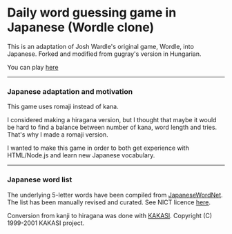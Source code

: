 # Daily word guessing game in Japanese (Wordle clone)

This is an adaptation of Josh Wardle's original game, Wordle, into Japanese. Forked and modified from gugray's version in Hungarian.

You can play [here](https://wordlejp.netlify.app/)

------------

### Japanese adaptation and motivation

This game uses romaji instead of kana.

I considered making a hiragana version, but I thought that maybe it would be hard to find a balance between number of kana, word length and tries. That's why I made a romaji version.

I wanted to make this game in order to both get experience with HTML/Node.js and learn new Japanese vocabulary.

---------

### Japanese word list

The underlying 5-letter words have been compiled from [JapaneseWordNet](http://compling.hss.ntu.edu.sg/wnja/index.en.html). The list has been manually revised and curated. See NICT licence [here](https://github.com/silvtal/wordle-jp-dev/blob/main/words/japanese_wordnet_words/LICENSE).

Conversion from kanji to hiragana was done with [KAKASI](http://kakasi.namazu.org/index.html.en). Copyright (C) 1999-2001 KAKASI project.
